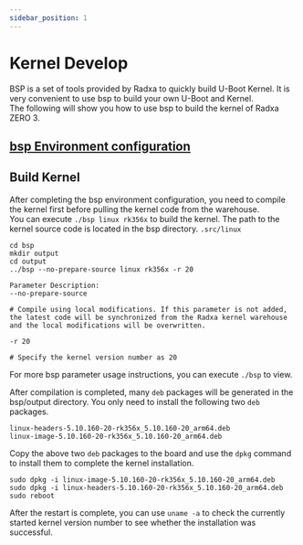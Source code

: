 ```yaml
---
sidebar_position: 1
---
```


# Kernel Develop

BSP is a set of tools provided by Radxa to quickly build U-Boot Kernel. It is very convenient to use bsp to build your own U-Boot and Kernel.  
The following will show you how to use bsp to build the kernel of Radxa ZERO 3.

## [bsp Environment configuration](https://radxa-repo.github.io/bsp/)

## Build Kernel

After completing the bsp environment configuration, you need to compile the kernel first before pulling the kernel code from the warehouse.  
You can execute `./bsp linux rk356x` to build the kernel. The path to the kernel source code is located in the bsp directory. `.src/linux`

```
cd bsp
mkdir output
cd output
../bsp --no-prepare-source linux rk356x -r 20

Parameter Description:
--no-prepare-source

# Compile using local modifications. If this parameter is not added, the latest code will be synchronized from the Radxa kernel warehouse and the local modifications will be overwritten.

-r 20

# Specify the kernel version number as 20
```

For more bsp parameter usage instructions, you can execute `./bsp` to view.

After compilation is completed, many `deb` packages will be generated in the bsp/output directory. You only need to install the following two `deb` packages.

```
linux-headers-5.10.160-20-rk356x_5.10.160-20_arm64.deb
linux-image-5.10.160-20-rk356x_5.10.160-20_arm64.deb
```

Copy the above two `deb` packages to the board and use the `dpkg` command to install them to complete the kernel installation.

```
sudo dpkg -i linux-image-5.10.160-20-rk356x_5.10.160-20_arm64.deb
sudo dpkg -i linux-headers-5.10.160-20-rk356x_5.10.160-20_arm64.deb
sudo reboot
```

After the restart is complete, you can use `uname -a` to check the currently started kernel version number to see whether the installation was successful.
